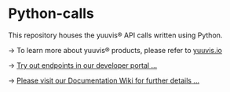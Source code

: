 # Python-calls
This repository houses the yuuvis® API calls written using Python.

&rarr; To learn more about yuuvis® products, please refer to [yuuvis.io](https://yuuvis.io/)

&rarr; [Try out endpoints in our developer portal ...](https://yuuvis.io/Apis/Endpoints/)

&rarr; [Please visit our Documentation Wiki for further details ...](https://github.com/yuuvis/Documentation/wiki)

